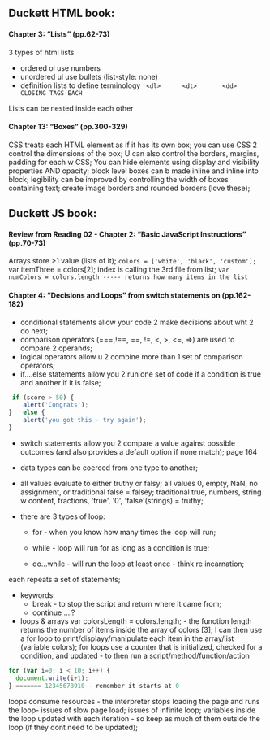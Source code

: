 ## Duckett HTML book:

#### Chapter 3: “Lists” (pp.62-73)
3 types of html lists
+ ordered ol use numbers
+ unordered ul use bullets (list-style: none)
+ definition lists to define terminology
``` <dl>      <dt>       <dd>       CLOSING TAGS EACH```

Lists can be nested inside each other

#### Chapter 13: “Boxes” (pp.300-329)
CSS treats each HTML element as if it has its own box;
you can use CSS 2 control the dimensions of the box;
U can also control the borders, margins, padding for each w CSS;
You can hide elements using display and visibility properties AND opacity;
block level boxes can b made inline and inline into block;
legibility can be improved by controlling the width of boxes containing text;
create image borders and rounded borders (love these);



## Duckett JS book:

#### Review from Reading 02 - Chapter 2: “Basic JavaScript Instructions” (pp.70-73)
Arrays store >1 value (lists of it);
``` colors = ['white', 'black', 'custom']; ```
var itemThree = colors[2]; index is calling the 3rd file from list;
``` var numColors = colors.length ----- returns how many items in the list   ```

#### Chapter 4: “Decisions and Loops” from switch statements on (pp.162-182)


+ conditional statements allow your code 2 make decisions about wht 2 do next;
+ comparison operators (===,!==, ==, !=, <, >, <=, =>)
are used to compare 2 operands;
+ logical operators allow u 2 combine more than 1 set of comparison operators;
+ if....else statements allow you 2 run one set of code if a condition is true and another if it is false;
```Javascript
 if (score > 50) {
    alert('Congrats');
}   else {
    alert('you got this - try again');
} 
```
+ switch statements allow you 2 compare a value against possible outcomes (and also provides a default option if none match); page 164

+ data types can be coerced from one type to another;
+ all values evaluate to either truthy or falsy;
all values 0, empty, NaN, no assignment, or traditional false = falsey;
traditional true, numbers, string w content, fractions, 'true', '0', 'false'(strings) = truthy;

+ there are 3 types of loop:  
  +   for - when you know how many times the loop will run;

  +   while - loop will run for as long as a condition is true;
  +   do...while - will run the loop at least once - think re incarnation;

each repeats a set of statements;
+ keywords:
  + break - to stop the script and return where it came from;
  + continue ....?
+ loops & arrays
var colorsLength = colors.length; - the function length returns the number of items inside the array of colors [3];
I can then use a for loop to print/displayy/manipulate each item in the array/list (variable colors);
for loops use a counter that is initialized, checked for a condition, and updated - to then run a script/method/function/action
```Javascript
for (var i=0; i < 10; i++) {
  document.write(i+1);
} ======= 12345678910 - remember it starts at 0
```
loops consume resources - the interpreter stops loading the page and runs the loop-
issues of slow page load;
issues of infinite loop;
variables inside the loop updated with each iteration - so keep as much of them outside the loop (if they dont need to be updated);

